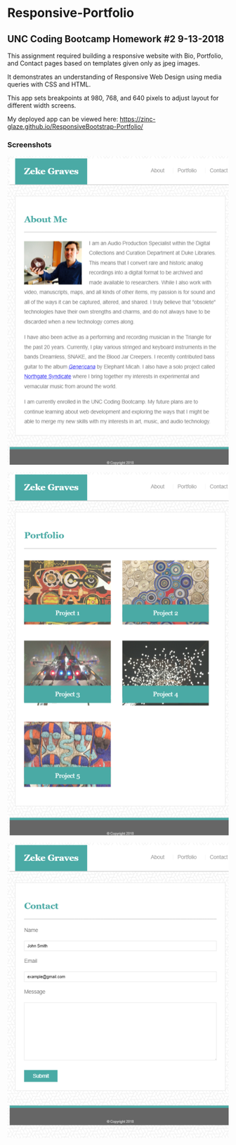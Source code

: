 # Responsive-Portfolio
## UNC Coding Bootcamp Homework #2  9-13-2018

This assignment required building a responsive website with Bio, Portfolio, and Contact pages based on templates given only as jpeg images. 

It demonstrates an understanding of Responsive Web Design using media queries with CSS and HTML.

This app sets breakpoints at 980, 768, and 640 pixels to adjust layout for different width screens.

My deployed app can be viewed here: https://zinc-glaze.github.io/ResponsiveBootstrap-Portfolio/

### Screenshots



![Bio](screens/screencapture-zinc-glaze-github-io-Responsive-Portfolio-index-html-2019-06-27-18_56_24.png)

![Portfolio](screens/screencapture-zinc-glaze-github-io-Responsive-Portfolio-portfolio-html-2019-06-27-18_58_50.png)

![Contact](screens/screencapture-zinc-glaze-github-io-Responsive-Portfolio-contact-html-2019-06-27-19_00_55.png)



